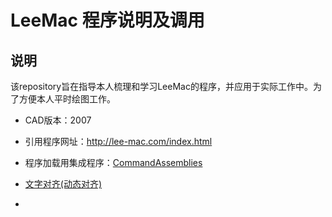# LeeMac 程序说明及调用

## 说明

该repository旨在指导本人梳理和学习LeeMac的程序，并应用于实际工作中。为了方便本人平时绘图工作。

- CAD版本：2007
- 引用程序网址：http://lee-mac.com/index.html
- 程序加载用集成程序：[CommandAssemblies](/CommandAssemblies.lsp)

- [文字对齐(动态对齐)](InstructionDoc/文字对齐(动态对齐).md)
- 

